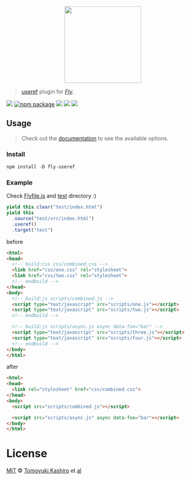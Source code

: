 <div align="center">
  <a href="http://github.com/flyjs/fly">
    <img width=200px  src="https://cloud.githubusercontent.com/assets/8317250/8733685/0be81080-2c40-11e5-98d2-c634f076ccd7.png">
  </a>
</div>

> [useref](https://github.com/digisfera/useref) plugin for _[Fly][fly]_.

[![][fly-badge]][fly]
[![npm package][npm-ver-link]][releases]
[![][dl-badge]][npm-pkg-link]
[![][travis-badge]][travis-link]
[![][mit-badge]][mit]

## Usage
> Check out the [documentation](https://github.com/digisfera/useref) to see the available options.

### Install

```a
npm install -D fly-useref
```

### Example

Check [Flyfile.js](https://github.com/kashiro/fly-useref/blob/master/Flyfile.js) and [test](https://github.com/kashiro/fly-useref/blob/master/test) directory :)

```js
yield this.clear("test/index.html")
yield this
  .source("test/src/index.html")
  .useref()
  .target("test")
```

before

```html
<html>
<head>
  <!-- build:css css/combined.css -->
  <link href="css/one.css" rel="stylesheet">
  <link href="css/two.css" rel="stylesheet">
  <!-- endbuild -->
</head>
<body>
  <!-- build:js scripts/combined.js -->
  <script type="text/javascript" src="scripts/one.js"></script>
  <script type="text/javascript" src="scripts/two.js"></script>
  <!-- endbuild -->

  <!-- build:js scripts/async.js async data-foo="bar" -->
  <script type="text/javascript" src="scripts/three.js"></script>
  <script type="text/javascript" src="scripts/four.js"></script>
  <!-- endbuild -->
</body>
</html>
```

after

```html
<html>
<head>
  <link rel="stylesheet" href="css/combined.css">
</head>
<body>
  <script src="scripts/combined.js"></script>

  <script src="scripts/async.js" async data-foo="bar"></script>
</body>
</html>
```

# License

[MIT][mit] © [Tomoyuki Kashiro][author] et [al][contributors]


[mit]:          http://opensource.org/licenses/MIT
[author]:       http://tomoyukikashiro.me
[contributors]: https://github.com/kashiro/fly-useref/graphs/contributors
[releases]:     https://github.com/kashiro/fly-useref/releases
[fly]:          https://www.github.com/flyjs/fly
[fly-badge]:    https://img.shields.io/badge/fly-JS-05B3E1.svg?style=flat-square
[mit-badge]:    https://img.shields.io/badge/license-MIT-444444.svg?style=flat-square
[npm-pkg-link]: https://www.npmjs.org/package/fly-useref
[npm-ver-link]: https://img.shields.io/npm/v/fly-useref.svg?style=flat-square
[dl-badge]:     http://img.shields.io/npm/dm/fly-useref.svg?style=flat-square
[travis-link]:  https://travis-ci.org/kashiro/fly-useref
[travis-badge]: http://img.shields.io/travis/kashiro/fly-useref.svg?style=flat-square
